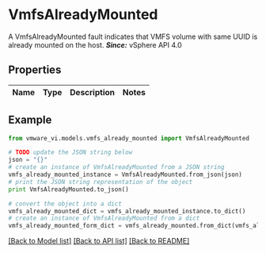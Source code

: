 # VmfsAlreadyMounted

A VmfsAlreadyMounted fault indicates that VMFS volume with same UUID is already mounted on the host.  ***Since:*** vSphere API 4.0 

## Properties
Name | Type | Description | Notes
------------ | ------------- | ------------- | -------------

## Example

```python
from vmware_vi.models.vmfs_already_mounted import VmfsAlreadyMounted

# TODO update the JSON string below
json = "{}"
# create an instance of VmfsAlreadyMounted from a JSON string
vmfs_already_mounted_instance = VmfsAlreadyMounted.from_json(json)
# print the JSON string representation of the object
print VmfsAlreadyMounted.to_json()

# convert the object into a dict
vmfs_already_mounted_dict = vmfs_already_mounted_instance.to_dict()
# create an instance of VmfsAlreadyMounted from a dict
vmfs_already_mounted_form_dict = vmfs_already_mounted.from_dict(vmfs_already_mounted_dict)
```
[[Back to Model list]](../README.md#documentation-for-models) [[Back to API list]](../README.md#documentation-for-api-endpoints) [[Back to README]](../README.md)



